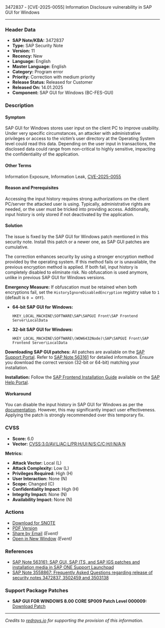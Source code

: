 3472837 - [CVE-2025-0055] Information Disclosure vulnerability in SAP GUI for Windows

---

### Header Data
- **SAP Note/KBA:** 3472837
- **Type:** SAP Security Note
- **Version:** 11
- **Recency:** New
- **Language:** English
- **Master Language:** English
- **Category:** Program error
- **Priority:** Correction with medium priority
- **Release Status:** Released for Customer
- **Released On:** 14.01.2025
- **Component:** SAP GUI for Windows (BC-FES-GUI)

### Description
#### Symptom
SAP GUI for Windows stores user input on the client PC to improve usability. Under very specific circumstances, an attacker with administrative privileges or access to the victim’s user directory at the Operating System level could read this data. Depending on the user input in transactions, the disclosed data could range from non-critical to highly sensitive, impacting the confidentiality of the application.

#### Other Terms
Information Exposure, Information Leak, [CVE-2025-0055](https://www.cve.org/CVERecord?id=CVE-2025-0055)

#### Reason and Prerequisites
Accessing the input history requires strong authorizations on the client PC/server the attacked user is using. Typically, administrative rights are needed, or the user must be tricked into providing access. Additionally, input history is only stored if not deactivated by the application.

#### Solution
The issue is fixed by the SAP GUI for Windows patch mentioned in this security note. Install this patch or a newer one, as SAP GUI patches are cumulative.

The correction enhances security by using a stronger encryption method provided by the operating system. If this method fails or is unavailable, the previous encryption method is applied. If both fail, input history is completely disabled to eliminate risk. No obfuscation is used anymore, unlike in previous SAP GUI for Windows versions.

**Emergency Measure:**
If obfuscation must be retained when both encryptions fail, set the `HistoryIgnoreDisabledEncryption` registry value to `1` (default is `0 = OFF`).

- **64-bit SAP GUI for Windows:**
  ```
  HKEY_LOCAL_MACHINE\SOFTWARE\SAP\SAPGUI Front\SAP Frontend Server\LocalData
  ```
- **32-bit SAP GUI for Windows:**
  ```
  HKEY_LOCAL_MACHINE\SOFTWARE\(WOW6432Node)\SAP\SAPGUI Front\SAP Frontend Server\LocalData
  ```

**Downloading SAP GUI patches:**
All patches are available on the [SAP Support Portal](https://me.sap.com/softwarecenter/template/products/_APP=00200682500000001943&_EVENT=DISPHIER&HEADER=Y&FUNCTIONBAR=N&EVENT=TREE&NE=NAVIGATE&ENR=73554900100200015933&V=MAINT). Refer to [SAP Note 563161](https://me.sap.com/notes/563161) for detailed information. Ensure you download the correct version (32-bit or 64-bit) matching your installation.

**Installation:**
Follow the [SAP Frontend Installation Guide](https://help.sap.com/viewer/1ebe3120fd734f67afc57b979c3e2d46/LATEST/en-US) available on the [SAP Help Portal](https://help.sap.com).

#### Workaround
You can disable the input history in SAP GUI for Windows as per the [documentation](https://me.sap.com/docs/sap_gui_for_windows/63bd20104af84112973ad59590645513/2b6697d3e4144c3dbb0815c84ab01418.html). However, this may significantly impact user effectiveness. Applying the patch is strongly recommended over this temporary fix.

### CVSS
- **Score:** 6.0
- **Vector:** [CVSS:3.0/AV:L/AC:L/PR:H/UI:N/S:C/C:H/I:N/A:N](https://www.first.org/cvss/calculator/3.0#CVSS:3.0/AV:L/AC:L/PR:H/UI:N/S:C/C:H/I:N/A:N)

**Metrics:**
- **Attack Vector:** Local (L)
- **Attack Complexity:** Low (L)
- **Privileges Required:** High (H)
- **User Interaction:** None (N)
- **Scope:** Changed (C)
- **Confidentiality Impact:** High (H)
- **Integrity Impact:** None (N)
- **Availability Impact:** None (N)

### Actions
- [Download for SNOTE](https://notesdownloads.sap.com/note/0040000000032302025)
- [PDF Version](https://userapps.support.sap.com/sap/support/sfm/notes/print/0003472837?language=en-US&token=C6A79C05DC4D78ED60836D7A57F99E0C)
- [Share by Email](https://me.sap.com/share-email) *(Event)*
- [Open in New Window](https://me.sap.com/open-new-window) *(Event)*

### References
- [SAP Note 563161: SAP GUI, SAP ITS, and SAP IGS patches and installation media in SAP ONE Support Launchpad](https://me.sap.com/notes/563161)
- [SAP Note 3558867: Frequently Asked Questions regarding release of security notes 3472837, 3502459 and 3503138](https://me.sap.com/notes/3558867)

### Support Package Patches
- **SAP GUI FOR WINDOWS 8.00 CORE SP009 Patch Level 000009:** [Download Patch](https://me.sap.com/softwarecenter/template/products/_APP=00200682500000001943&_EVENT=DISPHIER&HEADER=Y&FUNCTIONBAR=N&EVENT=TREE&NE=NAVIGATE&ENR=73554900100200015933&V=MAINT)

---

*Credits to [redrays.io](https://redrays.io) for supporting the provision of this information.*